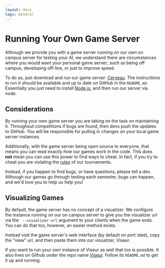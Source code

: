 ```yaml
---
layout: docs
tags: General
---
```


# Running Your Own Game Server

Although we provide you with a game server running on our own on campus server for testing your AI, we understand there are circumstances where you would want your personal game server; such as being off campus, developing off-line, or just to improve speed.

To do so, just download and run our game server: [Cerveau][1]. The instructions to run it should be available and up to date on GitHub in the `README.md`. Essentially you just need to install [Node.js][2], and then run our server via node.

## Considerations

By running your own game server you are taking on the task on maintaining it. Throughout competitions if bugs are found, then devs push the updates to GitHub. You will be responsible for pulling in changes on your local game server instances.

Additionally, with the game server being open source to everyone, that means you can read exactly *how* our games work in the code. This does **not** mean you can use this power to find ways to cheat. In fact, if you try to cheat you are violating the [rules][3] of our tournaments.

Instead, if you happen to find bugs, or have questions, please tell a dev. Although our games go through testing each semester, bugs can happen, and we'd love you to help us help you!

## Visualizing Games

By default, the game server has no concept of a visualizer. We configure the instance running on our on campus server to give you the visualizer url via the ` --visualizer-url` argument to your clients when the game ends. You can do that too, however, an easier method exists.

Instead visit the game server's web interface (by default on port `3080`), copy the "view" url, and then paste them into our visualizer, Viseur.

If you want to run your own instance of Viseur as well that too is possible. It also lives on Github under the repo name [Viseur][4]. Follow its `README.md` to get it up and running.

[1]: https://github.com/siggame/Cerveau
[2]: https://nodejs.org/
[3]: http://blog.megaminerai.com/MegaMinerAI-Rules/
[4]: https://github.com/siggame/Viseur
